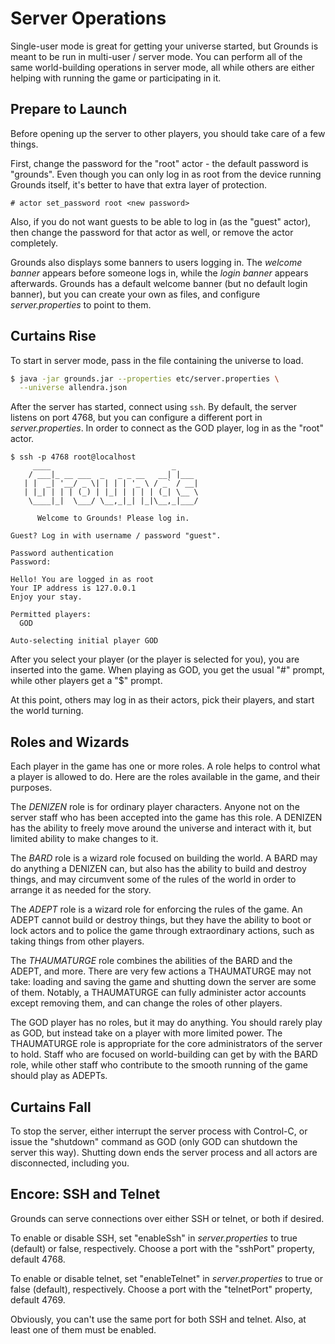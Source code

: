 # Server Operations

Single-user mode is great for getting your universe started, but Grounds is meant to be run in multi-user / server mode. You can perform all of the same world-building operations in server mode, all while others are either helping with running the game or participating in it.

## Prepare to Launch

Before opening up the server to other players, you should take care of a few things.

First, change the password for the "root" actor - the default password is "grounds". Even though you can only log in as root from the device running Grounds itself, it's better to have that extra layer of protection.

```
# actor set_password root <new password>
```

Also, if you do not want guests to be able to log in (as the "guest" actor), then change the password for that actor as well, or remove the actor completely.

Grounds also displays some banners to users logging in. The _welcome banner_ appears before someone logs in, while the _login banner_ appears afterwards. Grounds has a default welcome banner (but no default login banner), but you can create your own as files, and configure _server.properties_ to point to them.

## Curtains Rise

To start in server mode, pass in the file containing the universe to load.

```bash
$ java -jar grounds.jar --properties etc/server.properties \
  --universe allendra.json
```

After the server has started, connect using `ssh`. By default, the server listens on port 4768, but you can configure a different port in _server.properties_. In order to connect as the GOD player, log in as the "root" actor.

```
$ ssh -p 4768 root@localhost
     ____                           _
    / ___|_ __ ___  _   _ _ __   __| |___
   | |  _| '__/ _ \| | | | '_ \ / _` / __|
   | |_| | | | (_) | |_| | | | | (_| \__ \
    \____|_|  \___/ \__,_|_| |_|\__,_|___/

      Welcome to Grounds! Please log in.

Guest? Log in with username / password "guest".

Password authentication
Password:

Hello! You are logged in as root
Your IP address is 127.0.0.1
Enjoy your stay.

Permitted players:
  GOD

Auto-selecting initial player GOD
```

After you select your player (or the player is selected for you), you are inserted into the game. When playing as GOD, you get the usual "#" prompt, while other players get a "$" prompt.

At this point, others may log in as their actors, pick their players, and start the world turning.

## Roles and Wizards

Each player in the game has one or more roles. A role helps to control what a player is allowed to do. Here are the roles available in the game, and their purposes.

The _DENIZEN_ role is for ordinary player characters. Anyone not on the server staff who has been accepted into the game has this role. A DENIZEN has the ability to freely move around the universe and interact with it, but limited ability to make changes to it.

The _BARD_ role is a wizard role focused on building the world. A BARD may do anything a DENIZEN can, but also has the ability to build and destroy things, and may circumvent some of the rules of the world in order to arrange it as needed for the story.

The _ADEPT_ role is a wizard role for enforcing the rules of the game. An ADEPT cannot build or destroy things, but they have the ability to boot or lock actors and to police the game through extraordinary actions, such as taking things from other players.

The _THAUMATURGE_ role combines the abilities of the BARD and the ADEPT, and more. There are very few actions a THAUMATURGE may not take: loading and saving the game and shutting down the server are some of them. Notably, a THAUMATURGE can fully administer actor accounts except removing them, and can change the roles of other players.

The GOD player has no roles, but it may do anything. You should rarely play as GOD, but instead take on a player with more limited power. The THAUMATURGE role is appropriate for the core administrators of the server to hold. Staff who are focused on world-building can get by with the BARD role, while other staff who contribute to the smooth running of the game should play as ADEPTs.

## Curtains Fall

To stop the server, either interrupt the server process with Control-C, or issue the "shutdown" command as GOD (only GOD can shutdown the server this way). Shutting down ends the server process and all actors are disconnected, including you.

## Encore: SSH and Telnet

Grounds can serve connections over either SSH or telnet, or both if desired.

To enable or disable SSH, set "enableSsh" in _server.properties_ to true (default) or false, respectively. Choose a port with the "sshPort" property, default 4768.

To enable or disable telnet, set "enableTelnet" in _server.properties_ to true or false (default), respectively. Choose a port with the "telnetPort" property, default 4769.

Obviously, you can't use the same port for both SSH and telnet. Also, at least one of them must be enabled.

